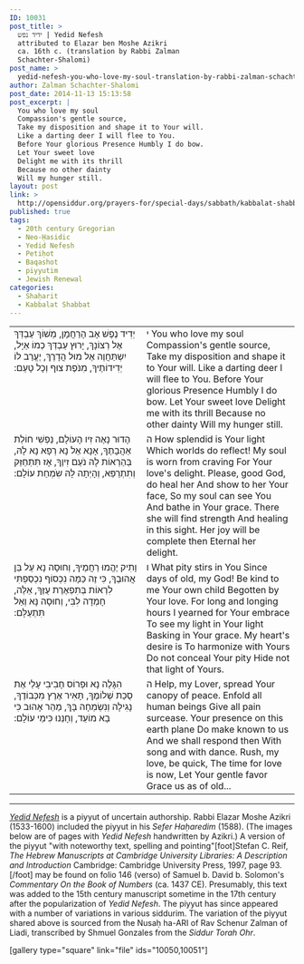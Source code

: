 ```yaml
---
ID: 10031
post_title: >
  ידיד נפש | Yedid Nefesh
  attributed to Elazar ben Moshe Azikri
  ca. 16th c. (translation by Rabbi Zalman
  Schachter-Shalomi)
post_name: >
  yedid-nefesh-you-who-love-my-soul-translation-by-rabbi-zalman-schachter-shalomi
author: Zalman Schachter-Shalomi
post_date: 2014-11-13 15:13:58
post_excerpt: |
  You who love my soul
  Compassion's gentle source,
  Take my disposition and shape it to Your will.
  Like a darting deer I will flee to You.
  Before Your glorious Presence Humbly I do bow.
  Let Your sweet love
  Delight me with its thrill
  Because no other dainty
  Will my hunger still.
layout: post
link: >
  http://opensiddur.org/prayers-for/special-days/sabbath/kabbalat-shabbat/yedid-nefesh-you-who-love-my-soul-translation-by-rabbi-zalman-schachter-shalomi/
published: true
tags:
  - 20th century Gregorian
  - Neo-Ḥasidic
  - Yedid Nefesh
  - Petiḥot
  - Baqashot
  - piyyutim
  - Jewish Renewal
categories:
  - Shaḥarit
  - Kabbalat Shabbat
---
```

<table style="margin-left: auto;margin-right: auto;"><tbody>
<tr><td style="vertical-align:top;" width="46%">
<div class="liturgy"><span lang="he">
יְדִיד נֶפֶשׁ אָב הָרַחֲמָן, 
מְשׁוֹךְ עַבְדְּךְ אֶל רְצוֹנָךְ,
 יָרוּץ עַבְדְּךְ כְמוֹ אַיָּל, 
יִשְתַּחֲוֶה אֶל מוּל הֲדָרֶךְ,
 יֶעֱרַב לוֹ יְדִידוֹתֶיךָ, 
מִנֹּפֶת צוּף וְכָל טָעַם:‏
</span></div>
</td>
 
<td style="vertical-align:top;" width="53%">
<div class="english">
י You who love my soul
Compassion's gentle source,
Take my disposition and shape it to Your will.
Like a darting deer I will flee to You.
Before Your glorious Presence Humbly I do bow.
Let Your sweet love
Delight me with its thrill
Because no other dainty
Will my hunger still.
</div>
</td></tr>


<tr><td style="vertical-align:top;" width="46%">
<div class="liturgy"><span lang="he">
הָדוּר נָאֶה זִיו הָעוֹלָם, 
נַפְשִׁי חוֹלַת אַהֲבָתֶךָ,
 אָנָא אֵל נָא רְפָא נָא לָהּ, 
בְּהַרְאוֹת לָהּ נֹעַם זִיוֶךָ,
 אָז תִּתְחַזֵּק וְתִתְרַפֵּא, 
וְהָיְתָה לָּהּ שִֹמְחַת עוֹלָם:‏
</span></div>
</td>
 
<td style="vertical-align:top;" width="53%">
<div class="english">
ה How splendid is Your light
Which worlds do reflect!
My soul is worn from craving
For Your love's delight.
Please, good God, do heal her
And show to her Your face,
So my soul can see You
And bathe in Your grace.
There she will find strength
And healing in this sight.
Her joy will be complete then
Eternal her delight.
</div>
</td></tr>


<tr><td style="vertical-align:top;" width="46%">
<div class="liturgy"><span lang="he">
וָתִיק יֶהֱמוּ רַחֲמֶיךָ, 
וְחוּסָה נָא עַל בֵּן אֲהוּבֶךָ,
 כִּי זֶה כַּמָּה נִכְסוֹף נִכְסַפְתִּי 
לִרְאוֹת בְּתִפְאֶרֶת עֻזֶּךָ,
 אֵלֶּה, חָמְדָה לִבִּי, 
וְחוּסָה נָּא וְאַל תִּתְעַלָּם:‏
</span></div>
</td>
 
<td style="vertical-align:top;" width="53%"><div class="english">
ו What pity stirs in You
Since days of old, my God!
Be kind to me Your own child
Begotten by Your love.
For long and longing hours
I yearned for Your embrace
To see my light in Your light
Basking in Your grace.
My heart's desire is
To harmonize with Yours
Do not conceal Your pity
Hide not that light of Yours.
</div>
</td></tr>


<tr><td style="vertical-align:top;" width="46%"><div class="liturgy"><span lang="he">
הִגָּלֶה נָא וּפְרוֹס חָבִיבִי עָלַי
 אֶת סֻכַת שְׁלוֹמֶךָ,
 תָּאִיר אֶרֶץ מִכְּבוֹדֶךָ, 
נָגִילָה וְנִשְׂמְחָה בָּךְ,
 מַהֵר אָהוּב כִּי בָא מוֹעֵד, 
וְחָנֵּנוּ כִּימֵי עוֹלָם:‏
</span></div>
</td>
 
<td style="vertical-align:top;" width="53%">
<div class="english">
ה Help, my Lover, spread
Your canopy of peace.
Enfold all human beings
Give all pain surcease.
Your presence on this earth plane
Do make known to us
And we shall respond then
With song and with dance.
Rush, my love, be quick,
The time for love is now,
Let Your gentle favor
Grace us as of old...
</div>
</td></tr>
</tbody></tbody></tbody></tbody></table>

<hr />
<a href="http://en.wikipedia.org/wiki/Yedid_Nefesh"><em>Yedid Nefesh</em></a> is a piyyut of uncertain authorship. Rabbi Elazar Moshe Azikri (1533-1600) included the piyyut in his <em>Sefer Haḥaredim</em> (1588). (The images below are of pages with <em>Yedid Nefesh</em> handwritten by Azikri.) A version of the piyyut "with noteworthy text, spelling and pointing"[foot]Stefan C. Reif, <em>The Hebrew Manuscripts at Cambridge University Libraries: A Description and Introduction</em> Cambridge: Cambridge University Press, 1997, page 93.[/foot] may be found on folio 146 (verso) of Samuel b. David b. Solomon's <em>Commentary On the Book of Numbers</em> (ca. 1437 CE). Presumably, this text was added to the 15th century manuscript sometime in the 17th century after the popularization of <em>Yedid Nefesh</em>. The piyyut has since appeared with a number of variations in various siddurim. The variation of the piyyut shared above is sourced from the Nusaḥ ha-ARI of Rav Schenur Zalman of Liadi, transcribed by Shmuel Gonzales from the <em>Siddur Torah Ohr</em>.

[gallery type="square" link="file" ids="10050,10051"]